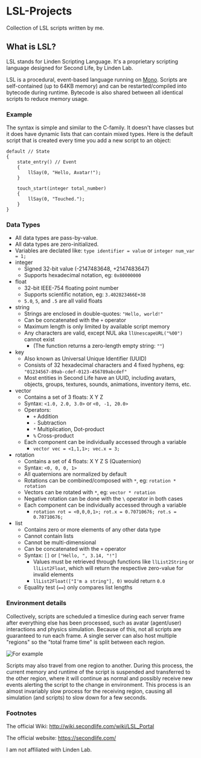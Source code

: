 # LSL-Projects
Collection of LSL scripts written by me.

## What is LSL?
LSL stands for Linden Scripting Language. It's a proprietary scripting language designed for Second Life, by Linden Lab.

LSL is a procedural, event-based language running on [Mono](https://www.mono-project.com/). Scripts are self-contained (up to 64KB memory) and can be restarted/compiled into bytecode during runtime. Bytecode is also shared between all identical scripts to reduce memory usage.

### Example
The syntax is simple and similar to the C-family. It doesn't have classes but it does have dynamic lists that can contain mixed types. Here is the default script that is created every time you add a new script to an object:
```
default // State
{
    state_entry() // Event
    {
        llSay(0, "Hello, Avatar!");
    }

    touch_start(integer total_number)
    {
        llSay(0, "Touched.");
    }
}
```
### Data Types
- All data types are pass-by-value.
- All data types are zero-initialized.
- Variables are declated like: `type identifier = value` or `integer num_var = 1;`
- integer
  - Signed 32-bit value (-2147483648, +2147483647)
  - Supports hexadecimal notation, eg: `0x80000000`
- float
  - 32-bit IEEE-754 floating point number
  - Supports scientific notation, eg: `3.402823466E+38`
  - `5.0`, `5`, and `.5` are all valid floats
- string
  - Strings are enclosed in double-quotes: `"Hello, world!"`
  - Can be concatenated with the `+` operator
  - Maximum length is only limited by available script memory
  - Any characters are valid, except NUL aka `llUnescapeURL("%00")` cannot exist
    - (The function returns a zero-length empty string: `""`)
- key
  - Also known as Universal Unique Identifier (UUID)
  - Consists of 32 hexadecimal characters and 4 fixed hyphens, eg: `"01234567-89ab-cdef-0123-456789abcdef"`
  - Most entities in Second Life have an UUID, including avatars, objects, groups, textures, sounds, animations, inventory items, etc.
- vector
  - Contains a set of 3 floats: X Y Z
  - Syntax: `<1.0, 2.0, 3.0>` or `<0, -1, 20.0>`
  - Operators:
    - `+` Addition
    - `-` Subtraction
    - `*` Multiplication, Dot-product
    - `%` Cross-product
  - Each component can be individually accessed through a variable
    - `vector vec = <1,1,1>; vec.x = 3;`
- rotation
  - Contains a set of 4 floats: X Y Z S (Quaternion)
  - Syntax: `<0, 0, 0, 1>`
  - All quaternions are normalized by default
  - Rotations can be combined/composed with `*`, eg: `rotation * rotation`
  - Vectors can be rotated with `*`, eg: `vector * rotation`
  - Negative rotation can be done with the `\` operator in both cases
  - Each component can be individually accessed through a variable
    - `rotation rot = <0,0,0,1>; rot.x = 0.70710676; rot.s = 0.70710676;`
- list
  - Contains zero or more elements of any other data type
  - Cannot contain lists
  - Cannot be multi-dimensional
  - Can be concatenated with the `+` operator
  - Syntax: `[]` or `["Hello, ", 3.14, "!"]`
    - Values must be retrieved through functions like `llList2String` or `llList2Float`, which will return the respective zero-value for invalid elements
    - `llList2Float(["I'm a string"], 0)` would return `0.0`
  - Equality test (`==`) only compares list lengths

### Environment details
Collectively, scripts are scheduled a timeslice during each server frame after everything else has been processed, such as avatar (agent/user) interactions and physics simulation. Because of this, not all scripts are guaranteed to run each frame. A single server can also host multiple "regions" so the "total frame time" is split between each region.

![For example](http://puu.sh/FGByP/b7d4377d1e.png)

Scripts may also travel from one region to another. During this process, the current memory and runtime of the script is suspended and transferred to the other region, where it will continue as normal and possibly receive new events alerting the script to the change in environment. This process is an almost invariably slow process for the receiving region, causing all simulation (and scripts) to slow down for a few seconds.

### Footnotes

The official Wiki: http://wiki.secondlife.com/wiki/LSL_Portal

The official website: https://secondlife.com/

I am not affiliated with Linden Lab.
